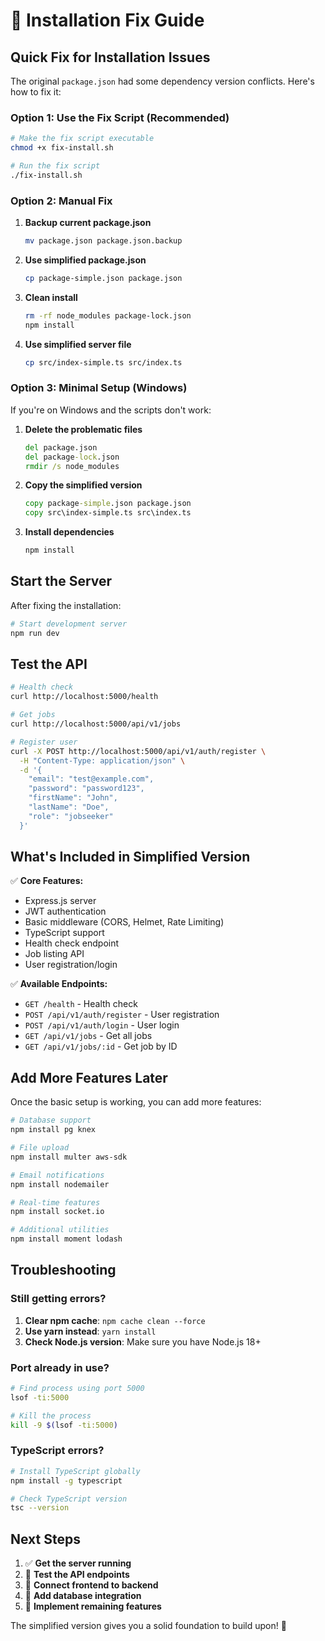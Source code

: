 # 🔧 Installation Fix Guide

## Quick Fix for Installation Issues

The original `package.json` had some dependency version conflicts. Here's how to fix it:

### Option 1: Use the Fix Script (Recommended)

```bash
# Make the fix script executable
chmod +x fix-install.sh

# Run the fix script
./fix-install.sh
```

### Option 2: Manual Fix

1. **Backup current package.json**
   ```bash
   mv package.json package.json.backup
   ```

2. **Use simplified package.json**
   ```bash
   cp package-simple.json package.json
   ```

3. **Clean install**
   ```bash
   rm -rf node_modules package-lock.json
   npm install
   ```

4. **Use simplified server file**
   ```bash
   cp src/index-simple.ts src/index.ts
   ```

### Option 3: Minimal Setup (Windows)

If you're on Windows and the scripts don't work:

1. **Delete the problematic files**
   ```cmd
   del package.json
   del package-lock.json
   rmdir /s node_modules
   ```

2. **Copy the simplified version**
   ```cmd
   copy package-simple.json package.json
   copy src\index-simple.ts src\index.ts
   ```

3. **Install dependencies**
   ```cmd
   npm install
   ```

## Start the Server

After fixing the installation:

```bash
# Start development server
npm run dev
```

## Test the API

```bash
# Health check
curl http://localhost:5000/health

# Get jobs
curl http://localhost:5000/api/v1/jobs

# Register user
curl -X POST http://localhost:5000/api/v1/auth/register \
  -H "Content-Type: application/json" \
  -d '{
    "email": "test@example.com",
    "password": "password123",
    "firstName": "John",
    "lastName": "Doe",
    "role": "jobseeker"
  }'
```

## What's Included in Simplified Version

✅ **Core Features:**
- Express.js server
- JWT authentication
- Basic middleware (CORS, Helmet, Rate Limiting)
- TypeScript support
- Health check endpoint
- Job listing API
- User registration/login

✅ **Available Endpoints:**
- `GET /health` - Health check
- `POST /api/v1/auth/register` - User registration
- `POST /api/v1/auth/login` - User login
- `GET /api/v1/jobs` - Get all jobs
- `GET /api/v1/jobs/:id` - Get job by ID

## Add More Features Later

Once the basic setup is working, you can add more features:

```bash
# Database support
npm install pg knex

# File upload
npm install multer aws-sdk

# Email notifications
npm install nodemailer

# Real-time features
npm install socket.io

# Additional utilities
npm install moment lodash
```

## Troubleshooting

### Still getting errors?
1. **Clear npm cache**: `npm cache clean --force`
2. **Use yarn instead**: `yarn install`
3. **Check Node.js version**: Make sure you have Node.js 18+

### Port already in use?
```bash
# Find process using port 5000
lsof -ti:5000

# Kill the process
kill -9 $(lsof -ti:5000)
```

### TypeScript errors?
```bash
# Install TypeScript globally
npm install -g typescript

# Check TypeScript version
tsc --version
```

## Next Steps

1. ✅ **Get the server running**
2. 🔄 **Test the API endpoints**
3. 🔄 **Connect frontend to backend**
4. 🔄 **Add database integration**
5. 🔄 **Implement remaining features**

The simplified version gives you a solid foundation to build upon! 🚀 
